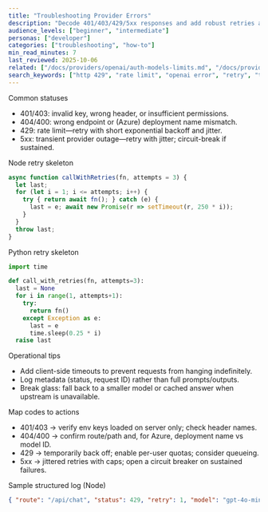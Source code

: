 ```yaml
---
title: "Troubleshooting Provider Errors"
description: "Decode 401/403/429/5xx responses and add robust retries and timeouts."
audience_levels: ["beginner", "intermediate"]
personas: ["developer"]
categories: ["troubleshooting", "how-to"]
min_read_minutes: 7
last_reviewed: 2025-10-06
related: ["/docs/providers/openai/auth-models-limits.md", "/docs/providers/security-best-practices.md"]
search_keywords: ["http 429", "rate limit", "openai error", "retry", "timeout"]
---
```


Common statuses

- 401/403: invalid key, wrong header, or insufficient permissions.
- 404/400: wrong endpoint or (Azure) deployment name mismatch.
- 429: rate limit—retry with short exponential backoff and jitter.
- 5xx: transient provider outage—retry with jitter; circuit-break if sustained.

Node retry skeleton

```ts
async function callWithRetries(fn, attempts = 3) {
  let last;
  for (let i = 1; i <= attempts; i++) {
    try { return await fn(); } catch (e) {
      last = e; await new Promise(r => setTimeout(r, 250 * i));
    }
  }
  throw last;
}
```

Python retry skeleton

```python
import time

def call_with_retries(fn, attempts=3):
  last = None
  for i in range(1, attempts+1):
    try:
      return fn()
    except Exception as e:
      last = e
      time.sleep(0.25 * i)
  raise last
```

Operational tips

- Add client-side timeouts to prevent requests from hanging indefinitely.
- Log metadata (status, request ID) rather than full prompts/outputs.
- Break glass: fall back to a smaller model or cached answer when upstream is unavailable.

Map codes to actions

- 401/403 → verify env keys loaded on server only; check header names.
- 404/400 → confirm route/path and, for Azure, deployment name vs model ID.
- 429 → temporarily back off; enable per-user quotas; consider queueing.
- 5xx → jittered retries with caps; open a circuit breaker on sustained failures.

Sample structured log (Node)

```json
{ "route": "/api/chat", "status": 429, "retry": 1, "model": "gpt-4o-mini", "ms": 812 }
```
